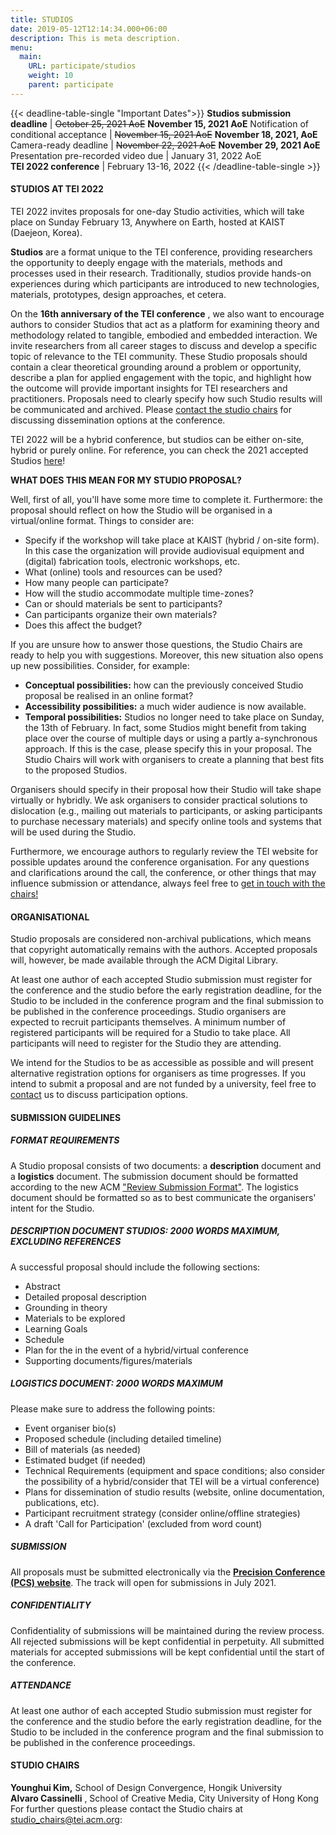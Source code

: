```yaml
---
title: STUDIOS
date: 2019-05-12T12:14:34.000+06:00
description: This is meta description.
menu:
  main:
    URL: participate/studios
    weight: 10
    parent: participate
---
```


{{< deadline-table-single "Important Dates">}}
**Studios submission deadline** | ~~October 25, 2021 AoE~~ **November 15, 2021 AoE**
Notification of conditional acceptance | ~~November 15, 2021 AoE~~  **November 18, 2021, AoE**
Camera-ready deadline | ~~November 22, 2021 AoE~~  **November 29, 2021 AoE**
Presentation pre-recorded video due | January 31, 2022 AoE  
**TEI 2022 conference** | February 13-16, 2022
{{< /deadline-table-single >}}

#### STUDIOS AT TEI 2022

TEI 2022 invites proposals for one-day Studio activities, which will take place on Sunday February 13, Anywhere on Earth, hosted at KAIST (Daejeon, Korea).

**Studios** are a format unique to the TEI conference, providing researchers the opportunity to deeply engage with the materials, methods and processes used in their research. Traditionally, studios provide hands-on experiences during which participants are introduced to new technologies, materials, prototypes, design approaches, et cetera.

On the **16th anniversary of the TEI conference** , we also want to encourage authors to consider Studios that act as a platform for examining theory and methodology related to tangible, embodied and embedded interaction. We invite researchers from all career stages to discuss and develop a specific topic of relevance to the TEI community. These Studio proposals should contain a clear theoretical grounding around a problem or opportunity, describe a plan for applied engagement with the topic, and highlight how the outcome will provide important insights for TEI researchers and practitioners. Proposals need to clearly specify how such Studio results will be communicated and archived. Please [contact the studio chairs](mailto:studio-chairs@tei.acm.org) for discussing dissemination options at the conference.

TEI 2022 will be a hybrid conference, but studios can be either on-site, hybrid or purely online. For reference, you can check the 2021 accepted Studios [here](https://tei.acm.org/2021/attend/studios/)!

**WHAT DOES THIS MEAN FOR MY STUDIO PROPOSAL?**

Well, first of all, you&#39;ll have some more time to complete it. Furthermore: the proposal should reflect on how the Studio will be organised in a virtual/online format. Things to consider are:

- Specify if the workshop will take place at KAIST (hybrid / on-site form). In this case the organization will provide audiovisual equipment and (digital) fabrication tools, electronic workshops, etc.
- What (online) tools and resources can be used?
- How many people can participate?
- How will the studio accommodate multiple time-zones?
- Can or should materials be sent to participants?
- Can participants organize their own materials?
- Does this affect the budget?

If you are unsure how to answer those questions, the Studio Chairs are ready to help you with suggestions. Moreover, this new situation also opens up new possibilities. Consider, for example:

- **Conceptual possibilities:** how can the previously conceived Studio proposal be realised in an online format?
- **Accessibility possibilities:** a much wider audience is now available.
- **Temporal possibilities:** Studios no longer need to take place on Sunday, the 13th of February. In fact, some Studios might benefit from taking place over the course of multiple days or using a partly a-synchronous approach. If this is the case, please specify this in your proposal. The Studio Chairs will work with organisers to create a planning that best fits to the proposed Studios.

Organisers should specify in their proposal how their Studio will take shape virtually or hybridly. We ask organisers to consider practical solutions to dislocation (e.g., mailing out materials to participants, or asking participants to purchase necessary materials) and specify online tools and systems that will be used during the Studio.

Furthermore, we encourage authors to regularly review the TEI website for possible updates around the conference organisation. For any questions and clarifications around the call, the conference, or other things that may influence submission or attendance, always feel free to [get in touch with the chairs!](mailto:stdudio-chairs@tei.acm.org)

#### ORGANISATIONAL

Studio proposals are considered non-archival publications, which means that copyright automatically remains with the authors. Accepted proposals will, however, be made available through the ACM Digital Library.

At least one author of each accepted Studio submission must register for the conference and the studio before the early registration deadline, for the Studio to be included in the conference program and the final submission to be published in the conference proceedings. Studio organisers are expected to recruit participants themselves. A minimum number of registered participants will be required for a Studio to take place. All participants will need to register for the Studio they are attending.

We intend for the Studios to be as accessible as possible and will present alternative registration options for organisers as time progresses. If you intend to submit a proposal and are not funded by a university, feel free to [contact](mailto:studio-chairs@tei.acm.org) us to discuss participation options.

#### SUBMISSION GUIDELINES

##### FORMAT REQUIREMENTS

A Studio proposal consists of two documents: a **description** document and a **logistics** document. The submission document should be formatted according to the new ACM [&quot;Review Submission Format&quot;](https://www.acm.org/publications/taps/word-template-workflow). The logistics document should be formatted so as to best communicate the organisers&#39; intent for the Studio.

##### DESCRIPTION DOCUMENT STUDIOS: 2000 WORDS MAXIMUM, EXCLUDING REFERENCES

A successful proposal should include the following sections:

- Abstract
- Detailed proposal description
- Grounding in theory
- Materials to be explored
- Learning Goals
- Schedule
- Plan for the in the event of a hybrid/virtual conference
- Supporting documents/figures/materials

##### LOGISTICS DOCUMENT: 2000 WORDS MAXIMUM

Please make sure to address the following points:

- Event organiser bio(s)
- Proposed schedule (including detailed timeline)
- Bill of materials (as needed)
- Estimated budget (if needed)
- Technical Requirements (equipment and space conditions; also consider the possibility of a hybrid/consider that TEI will be a virtual conference)
- Plans for dissemination of studio results (website, online documentation, publications, etc).
- Participant recruitment strategy (consider online/offline strategies)
- A draft &#39;Call for Participation&#39; (excluded from word count)

##### SUBMISSION

All proposals must be submitted electronically via the **[Precision Conference (PCS) website](https://new.precisionconference.com/submissions)**. The track will open for submissions in July 2021.

##### CONFIDENTIALITY

Confidentiality of submissions will be maintained during the review process. All rejected submissions will be kept confidential in perpetuity. All submitted materials for accepted submissions will be kept confidential until the start of the conference.

##### ATTENDANCE

At least one author of each accepted Studio submission must register for the conference and the studio before the early registration deadline, for the Studio to be included in the conference program and the final submission to be published in the conference proceedings.

#### STUDIO CHAIRS

**Younghui Kim,** School of Design Convergence, Hongik University  
**Alvaro Cassinelli** , School of Creative Media, City University of Hong Kong  
For further questions please contact the Studio chairs at <studio_chairs@tei.acm.org>:

